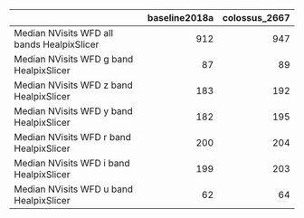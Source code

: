 |                                            |   baseline2018a |   colossus_2667 |
|:-------------------------------------------|----------------:|----------------:|
| Median NVisits WFD all bands HealpixSlicer |             912 |             947 |
| Median NVisits WFD g band HealpixSlicer    |              87 |              89 |
| Median NVisits WFD z band HealpixSlicer    |             183 |             192 |
| Median NVisits WFD y band HealpixSlicer    |             182 |             195 |
| Median NVisits WFD r band HealpixSlicer    |             200 |             204 |
| Median NVisits WFD i band HealpixSlicer    |             199 |             203 |
| Median NVisits WFD u band HealpixSlicer    |              62 |              64 |
